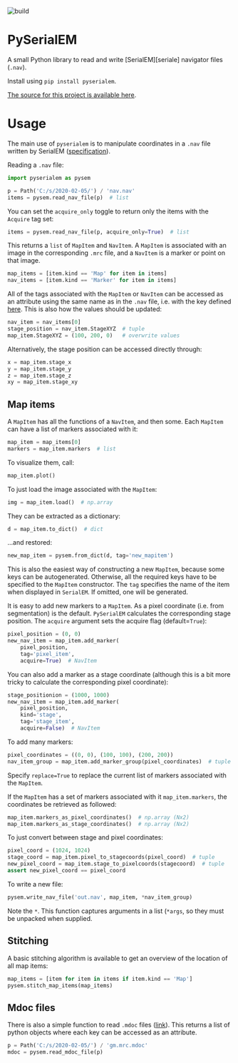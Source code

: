 ![build](https://github.com/stefsmeets/pyserialem/workflows/build/badge.svg)

# PySerialEM

A small Python library to read and write [SerialEM][seriale] navigator files (`.nav`).

Install using `pip install pyserialem`.

[The source for this project is available here][src].

# Usage

The main use of `pyserialem` is to manipulate coordinates in a `.nav` file written by SerialEM ([specification][serialem_nav]).

Reading a `.nav` file:

```python
import pyserialem as pysem

p = Path('C:/s/2020-02-05/') / 'nav.nav'
items = pysem.read_nav_file(p)  # list
```
You can set the `acquire_only` toggle to return only the items with the `Acquire` tag set:

```python
items = pysem.read_nav_file(p, acquire_only=True)  # list
```

This returns a `list` of `MapItem` and `NavItem`. A `MapItem` is associated with an image in the corresponding `.mrc` file, and a `NavItem` is a marker or point on that image.

```python
map_items = [item.kind == 'Map' for item in items]
nav_items = [item.kind == 'Marker' for item in items]
```

All of the tags associated with the `MapItem` or `NavItem` can be accessed as an attribute using the same name as in the `.nav` file, i.e. with the key defined [here][serialem_nav]. This is also how the values should be updated:

```python
nav_item = nav_items[0]
stage_position = nav_item.StageXYZ  # tuple
map_item.StageXYZ = (100, 200, 0)   # overwrite values
```

Alternatively, the stage position can be accessed directly through:

```python
x = map_item.stage_x
y = map_item.stage_y
z = map_item.stage_z
xy = map_item.stage_xy
```

## Map items

A `MapItem` has all the functions of a `NavItem`, and then some. Each `MapItem` can have a list of markers associated with it:

```python
map_item = map_items[0]
markers = map_item.markers  # list
```

To visualize them, call:

```python
map_item.plot()
```

To just load the image associated with the `MapItem`:

```python
img = map_item.load()  # np.array
```

They can be extracted as a dictionary:

```python
d = map_item.to_dict()  # dict
```

...and restored:

```python
new_map_item = pysem.from_dict(d, tag='new_mapitem')
```

This is also the easiest way of constructing a new `MapItem`, because some keys can be autogenerated. Otherwise, all the required keys have to be specified to the `MapItem` constructor. The `tag` specifies the name of the item when displayed in `SerialEM`. If omitted, one will be generated.

It is easy to add new markers to a `MapItem`. As a pixel coordinate (i.e. from segmentation) is the default. `PySerialEM` calculates the corresponding stage position. The `acquire` argument sets the acquire flag (default=`True`):

```python
pixel_position = (0, 0)
new_nav_item = map_item.add_marker(
    pixel_position,
    tag='pixel_item',
    acquire=True)  # NavItem
```

You can also add a marker as a stage coordinate (although this is a bit more tricky to calculate the corresponding pixel coordinate):

```python
stage_positionion = (1000, 1000)
new_nav_item = map_item.add_marker(
    pixel_position,
    kind='stage',
    tag='stage_item',
    acquire=False)  # NavItem
```

To add many markers:

```python
pixel_coordinates = ((0, 0), (100, 100), (200, 200))
nav_item_group = map_item.add_marker_group(pixel_coordinates)  # tuple
```

Specify `replace=True` to replace the current list of markers associated with the `MapItem`.

If the `MapItem` has a set of markers associated with it `map_item.markers`, the coordinates be retrieved as followed:

```python
map_item.markers_as_pixel_coordinates()  # np.array (Nx2)
map_item.markers_as_stage_coordinates()  # np.array (Nx2)
```

To just convert between stage and pixel coordinates:

```python
pixel_coord = (1024, 1024)
stage_coord = map_item.pixel_to_stagecoords(pixel_coord)  # tuple
new_pixel_coord = map_item.stage_to_pixelcoords(stagecoord)  # tuple
assert new_pixel_coord == pixel_coord
```

To write a new file:

```python
pysem.write_nav_file('out.nav', map_item, *nav_item_group)
```

Note the `*`. This function captures arguments in a list (`*args`, so they must be unpacked when supplied.

## Stitching

A basic stitching algorithm is available to get an overview of the location of all map items:

```python
map_items = [item for item in items if item.kind == 'Map']
pysem.stitch_map_items(map_items)
```

## Mdoc files

There is also a simple function to read `.mdoc` files ([link][serialem_nav]). This returns a list of python objects where each key can be accessed as an attribute.

```python
p = Path('C:/s/2020-02-05/') / 'gm.mrc.mdoc'
mdoc = pysem.read_mdoc_file(p)
```

[src]: https://github.com/stefsmeets/pyserialem
[serialem]: https://bio3d.colorado.edu/SerialEM/
[serialem_nav]: https://bio3d.colorado.edu/SerialEM/hlp/html/about_formats.htm
